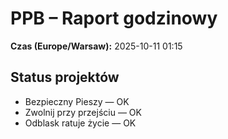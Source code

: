 # PPB – Raport godzinowy
**Czas (Europe/Warsaw):** 2025-10-11 01:15

## Status projektów
- Bezpieczny Pieszy — OK
- Zwolnij przy przejściu — OK
- Odblask ratuje życie — OK

